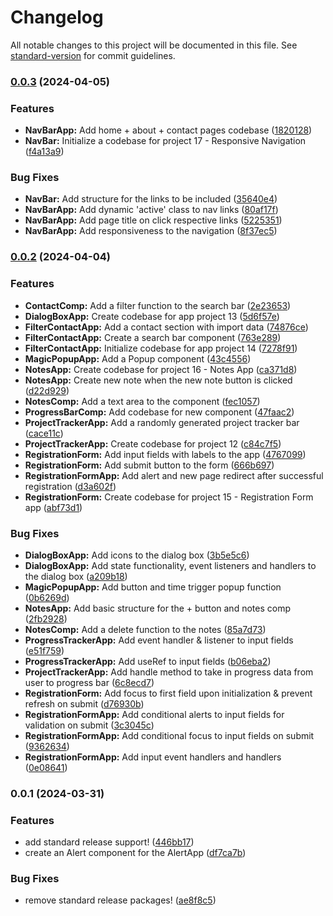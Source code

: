 # Changelog

All notable changes to this project will be documented in this file. See [standard-version](https://github.com/conventional-changelog/standard-version) for commit guidelines.

### [0.0.3](https://github.com/spectr-e/30--React-Projects/compare/v0.0.2...v0.0.3) (2024-04-05)


### Features

* **NavBarApp:** Add home + about + contact pages codebase ([1820128](https://github.com/spectr-e/30--React-Projects/commit/18201285c46a573a3c12f053fd2794119f7a837d))
* **NavBar:** Initialize a codebase for project 17 - Responsive Navigation ([f4a13a9](https://github.com/spectr-e/30--React-Projects/commit/f4a13a9a048c792a21a0ec847b24d67d0b106c5b))


### Bug Fixes

* **NavBar:** Add structure for the links to be included ([35640e4](https://github.com/spectr-e/30--React-Projects/commit/35640e4840336dbb6a346ad3edad91d75ba3ead0))
* **NavBarApp:** Add dynamic 'active' class to nav links ([80af17f](https://github.com/spectr-e/30--React-Projects/commit/80af17f21381f704a79726ba0ced06674f8e4cc1))
* **NavBarApp:** Add page title on click respective links ([5225351](https://github.com/spectr-e/30--React-Projects/commit/522535103ca6f5b0276c435cf4a895a4965c187e))
* **NavBarApp:** Add responsiveness to the navigation ([8f37ec5](https://github.com/spectr-e/30--React-Projects/commit/8f37ec59b2a48241730c082e01cfb041abba6798))

### [0.0.2](https://github.com/spectr-e/30--React-Projects/compare/v0.0.1...v0.0.2) (2024-04-04)


### Features

* **ContactComp:** Add a filter function to the search bar ([2e23653](https://github.com/spectr-e/30--React-Projects/commit/2e23653236dbbe50c0e7d27aa3a0b53efde0deff))
* **DialogBoxApp:** Create codebase for app project 13 ([5d6f57e](https://github.com/spectr-e/30--React-Projects/commit/5d6f57e37c22276fb68348e47cf6c7516026e9a8))
* **FilterContactApp:** Add a contact section with import data ([74876ce](https://github.com/spectr-e/30--React-Projects/commit/74876ce9e11ddcce7313bb0fd7f83e8f54a7b6ce))
* **FilterContactApp:** Create a search bar component ([763e289](https://github.com/spectr-e/30--React-Projects/commit/763e289ed93474b48b2708c98c70727451250825))
* **FilterContactApp:** Initialize codebase for app project 14 ([7278f91](https://github.com/spectr-e/30--React-Projects/commit/7278f915d0879e298b3492222a0966cd349b6377))
* **MagicPopupApp:** Add a Popup component ([43c4556](https://github.com/spectr-e/30--React-Projects/commit/43c4556bdcee26e99f718f84a845896f203f6557))
* **NotesApp:** Create codebase for project 16 - Notes App ([ca371d8](https://github.com/spectr-e/30--React-Projects/commit/ca371d8cefbe919fd8c0176edd4f8d5ec519d3fb))
* **NotesApp:** Create new note when the new note button is clicked ([d22d929](https://github.com/spectr-e/30--React-Projects/commit/d22d929b1806476b13dc668fbd54b660c3682384))
* **NotesComp:** Add a text area to the component ([fec1057](https://github.com/spectr-e/30--React-Projects/commit/fec10571cb47eeb45c4575a84e111d6cfc241bef))
* **ProgressBarComp:** Add codebase for new component ([47faac2](https://github.com/spectr-e/30--React-Projects/commit/47faac27a0f0d5d449559b1d150f4b550ff609b9))
* **ProjectTrackerApp:** Add a randomly generated project tracker bar ([cace11c](https://github.com/spectr-e/30--React-Projects/commit/cace11c4c5b267bb43fb7187220344ac43135f88))
* **ProjectTrackerApp:** Create codebase for project 12 ([c84c7f5](https://github.com/spectr-e/30--React-Projects/commit/c84c7f50ba8ff34c1574978c2afe66d603362c2c))
* **RegistrationForm:** Add input fields with labels to the app ([4767099](https://github.com/spectr-e/30--React-Projects/commit/476709920ff62b2f11687e5132b94b849de31d03))
* **RegistrationForm:** Add submit button to the form ([666b697](https://github.com/spectr-e/30--React-Projects/commit/666b697256256fc1095489d4314e797bf9905f3b))
* **RegistrationFormApp:** Add alert and new page redirect after successful registration ([d3a602f](https://github.com/spectr-e/30--React-Projects/commit/d3a602f11fae721bb7f2f88d3659d29becb1c0db))
* **RegistrationForm:** Create codebase for project 15 - Registration Form app ([abf73d1](https://github.com/spectr-e/30--React-Projects/commit/abf73d14730aee4f7f1420a8af781959cc95eb42))


### Bug Fixes

* **DialogBoxApp:** Add icons to the dialog box ([3b5e5c6](https://github.com/spectr-e/30--React-Projects/commit/3b5e5c60a8eecc91368bd0c8e3cfc5ec16522147))
* **DialogBoxApp:** Add state functionality, event listeners and handlers to the dialog box ([a209b18](https://github.com/spectr-e/30--React-Projects/commit/a209b18ee2176cd50cc5f6e7894eb87551dcda4f))
* **MagicPopupApp:** Add button and time trigger popup function ([0b6269d](https://github.com/spectr-e/30--React-Projects/commit/0b6269d1d2b95f4037bfd50b055c89d5c8f4c2e9))
* **NotesApp:** Add basic structure for the + button and notes comp ([2fb2928](https://github.com/spectr-e/30--React-Projects/commit/2fb2928beab63df978578dcaedd19979f4bd4aec))
* **NotesComp:** Add a delete function to the notes ([85a7d73](https://github.com/spectr-e/30--React-Projects/commit/85a7d73c121b4544279cf6bb50996236b9e991fd))
* **ProgressTrackerApp:** Add event handler & listener to input fields ([e51f759](https://github.com/spectr-e/30--React-Projects/commit/e51f7599ee311626c4afcd2144b4479f52d13ca4))
* **ProgressTrackerApp:** Add useRef to input fields ([b06eba2](https://github.com/spectr-e/30--React-Projects/commit/b06eba283e1f7982f741bbc045c7447cddd833fe))
* **ProjectTrackerApp:** Add handle method to take in progress data from user to progress  bar ([6c8ecd7](https://github.com/spectr-e/30--React-Projects/commit/6c8ecd7869c5e7e20a715d232ae4e149a473b18a))
* **RegistrationForm:** Add focus to first field upon initialization & prevent refresh on submit ([d76930b](https://github.com/spectr-e/30--React-Projects/commit/d76930b37df3661a544dd0545a4b833ae89ce79e))
* **RegistrationFormApp:** Add conditional alerts to input fields for validation on submit ([3c3045c](https://github.com/spectr-e/30--React-Projects/commit/3c3045ccdc2220829337699c849cb640b09b8bae))
* **RegistrationFormApp:** Add conditional focus to input fields on submit ([9362634](https://github.com/spectr-e/30--React-Projects/commit/93626345ec72c9fe54b955d6b21905ea2ceeee92))
* **RegistrationFormApp:** Add input event handlers and handlers ([0e08641](https://github.com/spectr-e/30--React-Projects/commit/0e08641f2309e2dc4fd3299c376b2b31e667beed))

### 0.0.1 (2024-03-31)


### Features

* add standard release support! ([446bb17](https://github.com/spectr-e/30--React-Projects/commit/446bb17b24b2d31b069ed57908205fa0ccbf73b9))
* create an Alert component for the AlertApp ([df7ca7b](https://github.com/spectr-e/30--React-Projects/commit/df7ca7b9ef15ec7421e501d08871fbe694bb0f77))


### Bug Fixes

* remove standard release packages! ([ae8f8c5](https://github.com/spectr-e/30--React-Projects/commit/ae8f8c5c88eb7192bb30b1bc5ba888bd2c6deea8))
